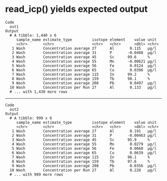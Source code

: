 # read_icp() yields expected output

    Code
      out1
    Output
      # A tibble: 1,440 x 6
         sample_name estimate_type         isotope element    value unit 
         <chr>       <chr>                 <chr>   <chr>      <dbl> <chr>
       1 Wash        Concentration average 27      Al       0.115   µg/l 
       2 Wash        Concentration average 31      P       -0.0408  µg/l 
       3 Wash        Concentration average 45      Sc      99.6     %    
       4 Wash        Concentration average 55      Mn      -0.00621 µg/l 
       5 Wash        Concentration average 56      Fe       0.0124  µg/l 
       6 Wash        Concentration average 65      Cu       0.0396  µg/l 
       7 Wash        Concentration average 115     In      99.2     %    
       8 Wash        Concentration average 159     Tb      98.1     %    
       9 Wash        Concentration average 208     Pb       0.0497  µg/l 
      10 Wash        Concentration per Run 27      Al       0.133   µg/l 
      # ... with 1,430 more rows

---

    Code
      out2
    Output
      # A tibble: 999 x 6
         sample_name estimate_type         isotope element    value unit 
         <chr>       <chr>                 <chr>   <chr>      <dbl> <chr>
       1 Wash        Concentration average 27      Al       0.191   µg/l 
       2 Wash        Concentration average 31      P       -0.00463 µg/l 
       3 Wash        Concentration average 45      Sc      95.9     %    
       4 Wash        Concentration average 55      Mn       0.0279  µg/l 
       5 Wash        Concentration average 56      Fe       0.0660  µg/l 
       6 Wash        Concentration average 65      Cu       0.0639  µg/l 
       7 Wash        Concentration average 115     In      96.1     %    
       8 Wash        Concentration average 159     Tb      97.6     %    
       9 Wash        Concentration average 208     Pb       0.0356  µg/l 
      10 Wash        Concentration per Run 27      Al       0.228   µg/l 
      # ... with 989 more rows


